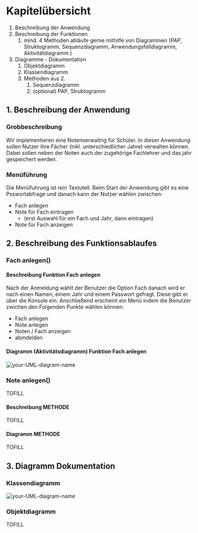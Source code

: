 # Kapitelübersicht

1. Beschreibung der Anwendung
2. Beschreibung der Funktionen
   1. mind. 4 Methoden abläufe gerne mithilfe von Diagrammen (PAP, Struktogramm, Sequenzdiagramm, Anwendungsfalldiagramm, Aktivitätdiagramm )
3. Diagramme - Dokumentation
   1. Objektdiagramm
   2. Klassendiagramm
   3. Methoden aus 2.
      1. Sequenzdiagramm
      2. (optional) PAP, Struktogramm

## 1. Beschreibung der Anwendung

### Grobbeschreibung 
Wir implementieren eine Notenverwaltng für Schüler. In dieser Anwendung sollen Nutzer ihre Fächer (inkl. unterschiedlicher Jahre) verwalten können. Dabei sollen neben der Noten auch der zugehörige Fachlehrer und das jahr gespeichert werden. 

### Menüführung
Die Menüfuhrung ist rein Textutell. Beim Start der Anwendung gibt es eine Psswortabfrage und danach kann der Nutzer wählen zwischen:
- Fach anlegen
- Note für Fach eintragen
  - (erst Auswahl für ein Fach und Jahr, dann eintragen)
- Note für Fach anzeigen

## 2. Beschreibung des Funktionsablaufes

### Fach anlegen()
#### Beschreibung Funktion Fach anlegen
Nach der Anmeldung wählt der Benutzer die Option Fach danach wird er nach einen Namen, einem Jahr und einem Passwort gefragt. Diese gibt er über die Konsole ein.
Anschließend erscheint ein Menü indem die Benutzer zwichen den Folgenden Punkte wählen können:
- Fach anlegen
- Note anlegen
- Noten / Fach anzeigen
- abmdelden

#### Diagramm (Aktivitätsdiagramm) Funktion Fach anlegen
![your-UML-diagram-name](https://www.plantuml.com/plantuml/proxy?cache=no&src=https://raw.githubusercontent.com/teach404W/agileProjekt_2_Java/main/Docs/Diagramme/AnwendungsFall_Fach_anlegen.iuml)
### Note anlegen()
TOFILL

#### Beschreibung METHODE
TOFILL

#### Diagramm METHODE
TOFILL



## 3. Diagramm Dokumentation


### Klassendiagramm

![your-UML-diagram-name](https://www.plantuml.com/plantuml/proxy?cache=no&src=https://raw.githubusercontent.com/teach404W/agileProjekt_2_Java/main/Docs/Diagramme/Klassendiagramm.iuml)


### Objektdiagramm
TOFILL

